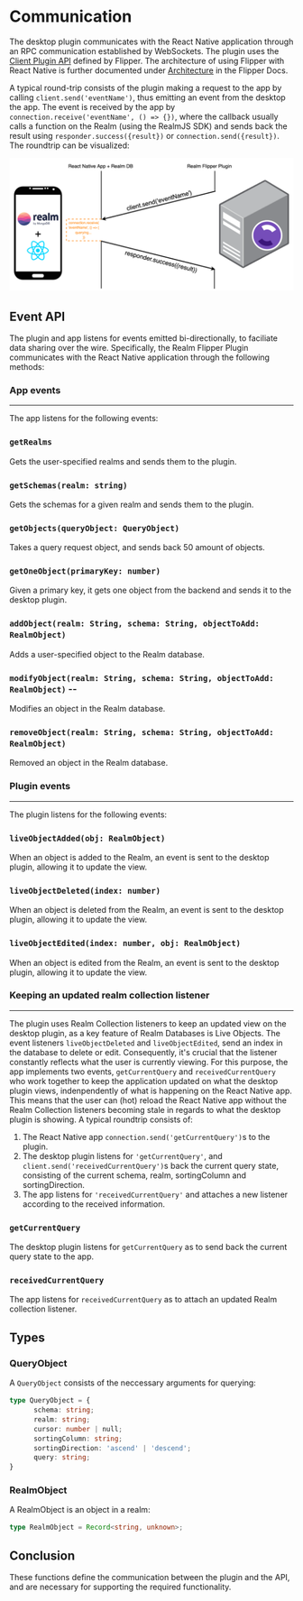 # Communication
The desktop plugin communicates with the React Native application through an RPC communication established by WebSockets. The plugin uses the [Client Plugin API](https://fbflipper.com/docs/extending/create-plugin/) defined by Flipper. The architecture of using Flipper with React Native is further documented under [Architecture](https://fbflipper.com/docs/extending/arch/) in the Flipper Docs.

A typical round-trip consists of the plugin making a request to the app by calling `client.send('eventName')`, thus emitting an event from the desktop the app. The event is received by the app by `connection.receive('eventName', () => {})`, where the callback usually calls a function on the Realm (using the RealmJS SDK) and sends back the result using `responder.success({result})` or `connection.send({result})`. The roundtrip can be visualized:

![A diagram of the Realm Flipper Plugin communication archictecture](./communicationDiagram.png "Realm Flipper Plugin communication archictecture")
## Event API
The plugin and app listens for events emitted bi-directionally, to faciliate data sharing over the wire. Specifically, the Realm Flipper Plugin communicates with the React Native application through the following methods:

### App events
___
The app listens for the following events:

### `getRealms`

Gets the user-specified realms and sends them to the plugin.

### `getSchemas(realm: string)`

Gets the schemas for a given realm and sends them to the plugin.
### `getObjects(queryObject: QueryObject)`

Takes a query request object, and sends back 50 amount of objects. 
### `getOneObject(primaryKey: number)`
Given a primary key, it gets one object from the backend and sends it to the desktop plugin.
### `addObject(realm: String, schema: String, objectToAdd: RealmObject)`
Adds a user-specified object to the Realm database.
### `modifyObject(realm: String, schema: String, objectToAdd: RealmObject)` -- 
Modifies an object in the Realm database.
### `removeObject(realm: String, schema: String, objectToAdd: RealmObject)`
Removed an object in the Realm database.
### Plugin events
---
The plugin listens for the following events:

### `liveObjectAdded(obj: RealmObject)`

When an object is added to the Realm, an event is sent to the desktop plugin, allowing it to update the view.

### `liveObjectDeleted(index: number)`

When an object is deleted from the Realm, an event is sent to the desktop plugin, allowing it to update the view.

### `liveObjectEdited(index: number, obj: RealmObject)`

When an object is edited from the Realm, an event is sent to the desktop plugin, allowing it to update the view.

### Keeping an updated realm collection listener
---
The plugin uses Realm Collection listeners to keep an updated view on the desktop plugin, as a key feature of Realm Databases is Live Objects. The event listeners `liveObjectDeleted` and `liveObjectEdited`, send an index in the database to delete or edit. Consequently, it's crucial that the listener constantly reflects what the user is currently viewing. For this purpose, the app implements two events, `getCurrentQuery` and `receivedCurrentQuery` who work together to keep the application updated on what the desktop plugin views, indenpendently of what is happening on the React Native app. This means that the user can (hot) reload the React Native app without the Realm Collection listeners becoming stale in regards to what the desktop plugin is showing. A typical roundtrip consists of:

1. The React Native app `connection.send('getCurrentQuery')`s to the plugin.
2. The desktop plugin listens for `'getCurrentQuery'`, and `client.send('receivedCurrentQuery')`s back the current query state, consisting of the current schema, realm, sortingColumn and sortingDirection.
3. The app listens for `'receivedCurrentQuery'` and attaches a new listener according to the received information.
### `getCurrentQuery`
The desktop plugin listens for `getCurrentQuery` as to send back the current query state to the app.
### `receivedCurrentQuery`
The app listens for `receivedCurrentQuery` as to attach an updated Realm collection listener.


## Types

### QueryObject
A `QueryObject` consists of the neccessary arguments for querying:
```ts
type QueryObject = {
      schema: string;
      realm: string;
      cursor: number | null;
      sortingColumn: string;
      sortingDirection: 'ascend' | 'descend';
      query: string;
}
```

### RealmObject
A RealmObject is an object in a realm:
```ts
type RealmObject = Record<string, unknown>;
```
## Conclusion
These functions define the communication between the plugin and the API, and are necessary for supporting the required functionality.
